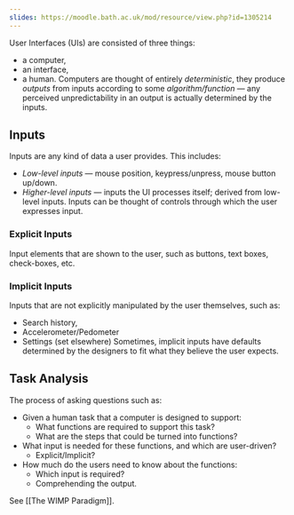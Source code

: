 ```yaml
---
slides: https://moodle.bath.ac.uk/mod/resource/view.php?id=1305214
---
```

User Interfaces (UIs) are consisted of three things:
- a computer,
- an interface,
- a human.
Computers are thought of entirely *deterministic*, they produce *outputs* from inputs according to some *algorithm/function* — any perceived unpredictability in an output is actually determined by the inputs.
## Inputs
Inputs are any kind of data a user provides.
This includes:
- *Low-level inputs* — mouse position, keypress/unpress, mouse button up/down.
- *Higher-level inputs* — inputs the UI processes itself; derived from low-level inputs.
Inputs can be thought of controls through which the user expresses input.
### Explicit Inputs
Input elements that are shown to the user, such as buttons, text boxes, check-boxes, etc.
### Implicit Inputs
Inputs that are not explicitly manipulated by the user themselves, such as:
- Search history,
- Accelerometer/Pedometer
- Settings (set elsewhere)
Sometimes, implicit inputs have defaults determined by the designers to fit what they believe the user expects.
## Task Analysis
The process of asking questions such as:
- Given a human task that a computer is designed to support:
	- What functions are required to support this task?
	- What are the steps that could be turned into functions?
- What input is needed for these functions, and which are user-driven?
	- Explicit/Implicit?
- How much do the users need to know about the functions:
	- Which input is required?
	- Comprehending the output.

See [[The WIMP Paradigm]].
